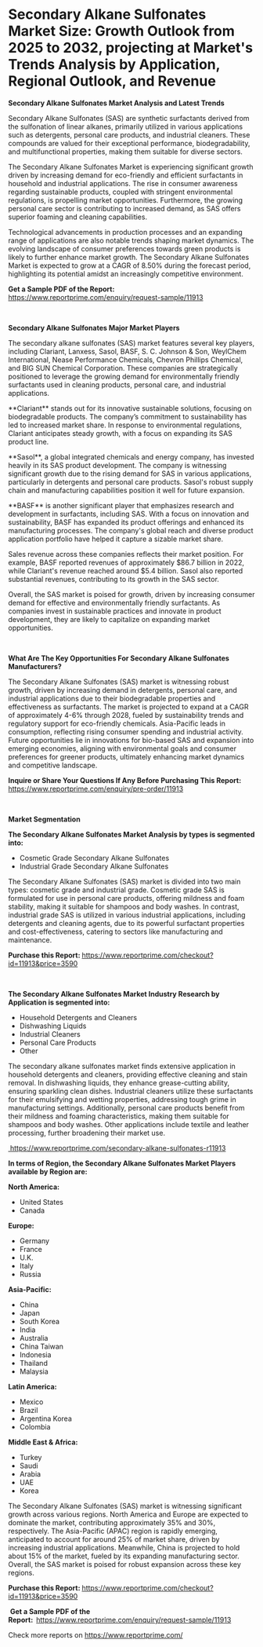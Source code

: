<p><h1>Secondary Alkane Sulfonates Market Size: Growth Outlook from 2025 to 2032, projecting at Market's Trends Analysis by Application, Regional Outlook, and Revenue</h1></p><p><strong>Secondary Alkane Sulfonates Market Analysis and Latest Trends</strong></p>
<p><p>Secondary Alkane Sulfonates (SAS) are synthetic surfactants derived from the sulfonation of linear alkanes, primarily utilized in various applications such as detergents, personal care products, and industrial cleaners. These compounds are valued for their exceptional performance, biodegradability, and multifunctional properties, making them suitable for diverse sectors.</p><p>The Secondary Alkane Sulfonates Market is experiencing significant growth driven by increasing demand for eco-friendly and efficient surfactants in household and industrial applications. The rise in consumer awareness regarding sustainable products, coupled with stringent environmental regulations, is propelling market opportunities. Furthermore, the growing personal care sector is contributing to increased demand, as SAS offers superior foaming and cleaning capabilities.</p><p>Technological advancements in production processes and an expanding range of applications are also notable trends shaping market dynamics. The evolving landscape of consumer preferences towards green products is likely to further enhance market growth. The Secondary Alkane Sulfonates Market is expected to grow at a CAGR of 8.50% during the forecast period, highlighting its potential amidst an increasingly competitive environment.</p></p>
<p><strong>Get a Sample PDF of the Report:&nbsp;</strong> <a href="https://www.reportprime.com/enquiry/request-sample/11913?utm_campaign=3072&utm_medium=2&utm_source=Github&utm_content=ia&utm_term=17032025&utm_id=secondary-alkane-sulfonates">https://www.reportprime.com/enquiry/request-sample/11913</a></p>
<p>&nbsp;</p>
<p><strong>Secondary Alkane Sulfonates Major Market Players</strong></p>
<p><p>The secondary alkane sulfonates (SAS) market features several key players, including Clariant, Lanxess, Sasol, BASF, S. C. Johnson & Son, WeylChem International, Nease Performance Chemicals, Chevron Phillips Chemical, and BIG SUN Chemical Corporation. These companies are strategically positioned to leverage the growing demand for environmentally friendly surfactants used in cleaning products, personal care, and industrial applications.</p><p>**Clariant** stands out for its innovative sustainable solutions, focusing on biodegradable products. The company’s commitment to sustainability has led to increased market share. In response to environmental regulations, Clariant anticipates steady growth, with a focus on expanding its SAS product line.</p><p>**Sasol**, a global integrated chemicals and energy company, has invested heavily in its SAS product development. The company is witnessing significant growth due to the rising demand for SAS in various applications, particularly in detergents and personal care products. Sasol's robust supply chain and manufacturing capabilities position it well for future expansion.</p><p>**BASF** is another significant player that emphasizes research and development in surfactants, including SAS. With a focus on innovation and sustainability, BASF has expanded its product offerings and enhanced its manufacturing processes. The company's global reach and diverse product application portfolio have helped it capture a sizable market share.</p><p>Sales revenue across these companies reflects their market position. For example, BASF reported revenues of approximately $86.7 billion in 2022, while Clariant's revenue reached around $5.4 billion. Sasol also reported substantial revenues, contributing to its growth in the SAS sector.</p><p>Overall, the SAS market is poised for growth, driven by increasing consumer demand for effective and environmentally friendly surfactants. As companies invest in sustainable practices and innovate in product development, they are likely to capitalize on expanding market opportunities.</p></p>
<p>&nbsp;</p>
<p><strong>What Are The Key Opportunities For Secondary Alkane Sulfonates Manufacturers?</strong></p>
<p><p>The Secondary Alkane Sulfonates (SAS) market is witnessing robust growth, driven by increasing demand in detergents, personal care, and industrial applications due to their biodegradable properties and effectiveness as surfactants. The market is projected to expand at a CAGR of approximately 4-6% through 2028, fueled by sustainability trends and regulatory support for eco-friendly chemicals. Asia-Pacific leads in consumption, reflecting rising consumer spending and industrial activity. Future opportunities lie in innovations for bio-based SAS and expansion into emerging economies, aligning with environmental goals and consumer preferences for greener products, ultimately enhancing market dynamics and competitive landscape.</p></p>
<p><strong>Inquire or Share Your Questions If Any Before Purchasing This Report:</strong> <a href="https://www.reportprime.com/enquiry/pre-order/11913?utm_campaign=3072&utm_medium=2&utm_source=Github&utm_content=ia&utm_term=17032025&utm_id=secondary-alkane-sulfonates">https://www.reportprime.com/enquiry/pre-order/11913</a></p>
<p>&nbsp;</p>
<p><strong>Market Segmentation</strong></p>
<p><strong>The Secondary Alkane Sulfonates Market Analysis by types is segmented into:</strong></p>
<p><ul><li>Cosmetic Grade Secondary Alkane Sulfonates</li><li>Industrial Grade Secondary Alkane Sulfonates</li></ul></p>
<p><p>The Secondary Alkane Sulfonates (SAS) market is divided into two main types: cosmetic grade and industrial grade. Cosmetic grade SAS is formulated for use in personal care products, offering mildness and foam stability, making it suitable for shampoos and body washes. In contrast, industrial grade SAS is utilized in various industrial applications, including detergents and cleaning agents, due to its powerful surfactant properties and cost-effectiveness, catering to sectors like manufacturing and maintenance.</p></p>
<p><strong>Purchase this Report:&nbsp;</strong><a href="https://www.reportprime.com/checkout?id=11913&price=3590&utm_campaign=3072&utm_medium=2&utm_source=Github&utm_content=ia&utm_term=17032025&utm_id=secondary-alkane-sulfonates">https://www.reportprime.com/checkout?id=11913&price=3590</a></p>
<p>&nbsp;</p>
<p><strong>The Secondary Alkane Sulfonates Market Industry Research by Application is segmented into:</strong></p>
<p><ul><li>Household Detergents and Cleaners</li><li>Dishwashing Liquids</li><li>Industrial Cleaners</li><li>Personal Care Products</li><li>Other</li></ul></p>
<p><p>The secondary alkane sulfonates market finds extensive application in household detergents and cleaners, providing effective cleaning and stain removal. In dishwashing liquids, they enhance grease-cutting ability, ensuring sparkling clean dishes. Industrial cleaners utilize these surfactants for their emulsifying and wetting properties, addressing tough grime in manufacturing settings. Additionally, personal care products benefit from their mildness and foaming characteristics, making them suitable for shampoos and body washes. Other applications include textile and leather processing, further broadening their market use.</p></p>
<p><a href="https://www.reportprime.com/secondary-alkane-sulfonates-r11913?utm_campaign=3072&utm_medium=2&utm_source=Github&utm_content=ia&utm_term=17032025&utm_id=secondary-alkane-sulfonates">&nbsp;https://www.reportprime.com/secondary-alkane-sulfonates-r11913</a></p>
<p><strong>In terms of Region, the Secondary Alkane Sulfonates Market Players available by Region are:</strong></p>
<p>
    <p> <strong> North America: </strong>
        <ul>
            <li>United States</li>
            <li>Canada</li>
        </ul>
        </p> 
    <p> <strong> Europe: </strong>
        <ul>
            <li>Germany</li>
            <li>France</li>
            <li>U.K.</li>
            <li>Italy</li>
            <li>Russia</li>
        </ul>
        </p> 
    <p> <strong> Asia-Pacific: </strong>
        <ul>
            <li>China</li>
            <li>Japan</li>
            <li>South Korea</li>
            <li>India</li>
            <li>Australia</li>
            <li>China Taiwan</li>
            <li>Indonesia</li>
            <li>Thailand</li>
            <li>Malaysia</li>
        </ul>
        </p> 
    <p> <strong> Latin America: </strong>
        <ul>
            <li>Mexico</li>
            <li>Brazil</li>
            <li>Argentina Korea</li>
            <li>Colombia</li>
        </ul>
        </p> 
    <p> <strong> Middle East & Africa: </strong>
        <ul>
            <li>Turkey</li>
            <li>Saudi</li>
            <li>Arabia</li>
            <li>UAE</li>
            <li>Korea</li>
        </ul>
    </p>
    </p>
<p><p>The Secondary Alkane Sulfonates (SAS) market is witnessing significant growth across various regions. North America and Europe are expected to dominate the market, contributing approximately 35% and 30%, respectively. The Asia-Pacific (APAC) region is rapidly emerging, anticipated to account for around 25% of market share, driven by increasing industrial applications. Meanwhile, China is projected to hold about 15% of the market, fueled by its expanding manufacturing sector. Overall, the SAS market is poised for robust expansion across these key regions.</p></p>
<p><strong>Purchase this Report: </strong><a href="https://www.reportprime.com/checkout?id=11913&price=3590&utm_campaign=3072&utm_medium=2&utm_source=Github&utm_content=ia&utm_term=17032025&utm_id=secondary-alkane-sulfonates">https://www.reportprime.com/checkout?id=11913&price=3590</a></p>
<p>&nbsp;<strong>Get a Sample PDF of the Report:&nbsp;&nbsp;</strong><a href="https://www.reportprime.com/enquiry/request-sample/11913?utm_campaign=3072&utm_medium=2&utm_source=Github&utm_content=ia&utm_term=17032025&utm_id=secondary-alkane-sulfonates">https://www.reportprime.com/enquiry/request-sample/11913</a></p>
<p><strong></strong></p>
<p>Check more reports on <a href="https://www.reportprime.com/?utm_campaign=3072&utm_medium=2&utm_source=Github&utm_content=ia&utm_term=17032025&utm_id=secondary-alkane-sulfonates">https://www.reportprime.com/</a></p>